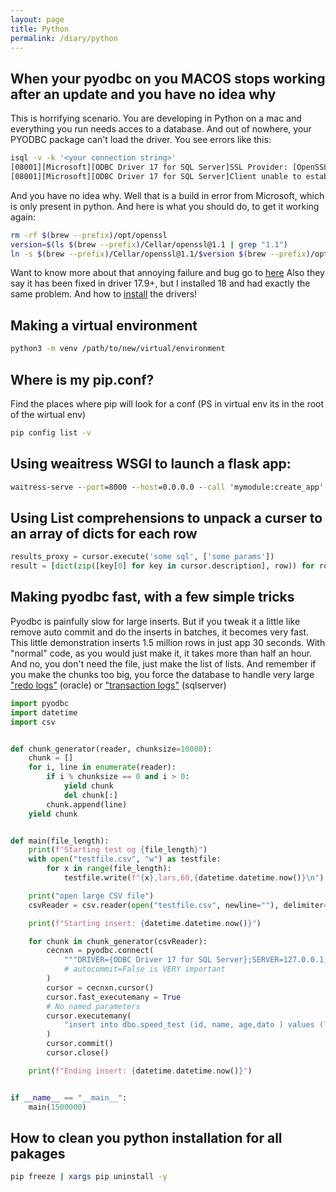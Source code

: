 ```yaml
---
layout: page
title: Python
permalink: /diary/python
---
```


## When your pyodbc on you MACOS stops working after an update and you have no idea why
This is horrifying scenario. You are developing in Python on a mac and everything you run needs acces to a database. And out of nowhere, your PYODBC package can't load the driver. You see errors like this:
```bash
isql -v -k '<your connection string>'
[08001][Microsoft][ODBC Driver 17 for SQL Server]SSL Provider: [OpenSSL library could not be loaded, make sure OpenSSL 1.0 or 1.1 is installed]
[08001][Microsoft][ODBC Driver 17 for SQL Server]Client unable to establish connection (0) (SQLDriverConnect)
```
And you have no idea why. Well that is a build in error from Microsoft, which is only present in python.
And here is what you should do, to get it working again:
```bash
rm -rf $(brew --prefix)/opt/openssl
version=$(ls $(brew --prefix)/Cellar/openssl@1.1 | grep "1.1")
ln -s $(brew --prefix)/Cellar/openssl@1.1/$version $(brew --prefix)/opt/openssl
```
Want to know more about that annoying failure and bug go to [here](https://docs.microsoft.com/en-us/sql/connect/odbc/linux-mac/known-issues-in-this-version-of-the-driver?view=sql-server-ver15#connectivity)
Also they say it has been fixed in driver 17.9+, but I installed 18 and had exactly the same problem.
And how to [install](https://docs.microsoft.com/en-us/sql/connect/odbc/linux-mac/install-microsoft-odbc-driver-sql-server-macos?view=sql-server-ver15) the drivers!
## Making a virtual environment
```bash
python3 -m venv /path/to/new/virtual/environment
```

## Where is my pip.conf?
Find the places where pip will look for a conf (PS in virtual env its in the root of the wirtual env)
```bash
pip config list -v
```

## Using weaitress WSGI to launch a flask app:
```cmd
waitress-serve --port=8000 --host=0.0.0.0 --call 'mymodule:create_app'
```
## Using List comprehensions to unpack a curser to an array of dicts for each row
```python
results_proxy = cursor.execute('some sql', ['some params'])
result = [dict(zip([key[0] for key in cursor.description], row)) for row in results_proxy]
```

## Making pyodbc fast, with a few simple tricks
Pyodbc is painfully slow for large inserts. But if you tweak it a little like remove auto commit and do the inserts in batches, it becomes very fast. This little demonstration inserts 1.5 million rows in just app 30 seconds. With "normal" code, as you would just make it, it takes more than half an hour. And no, you don't need the file, just make the list of lists. And remember if you make the chunks too big, you force the database to handle very large ["redo logs"](https://docs.oracle.com/cd/B28359_01/server.111/b28310/onlineredo001.htm#ADMIN11302) (oracle) or ["transaction logs"](https://docs.oracle.com/cd/B28359_01/server.111/b28310/onlineredo001.htm#ADMIN11302) (sqlserver)
```python
import pyodbc
import datetime
import csv


def chunk_generator(reader, chunksize=10000):
    chunk = []
    for i, line in enumerate(reader):
        if i % chunksize == 0 and i > 0:
            yield chunk
            del chunk[:]
        chunk.append(line)
    yield chunk


def main(file_length):
    print(f"Starting test og {file_length}")
    with open("testfile.csv", "w") as testfile:
        for x in range(file_length):
            testfile.write(f"{x},lars,60,{datetime.datetime.now()}\n")

    print("open large CSV file")
    csvReader = csv.reader(open("testfile.csv", newline=""), delimiter=",")

    print(f"Starting insert: {datetime.datetime.now()}")

    for chunk in chunk_generator(csvReader):
        cecnxn = pyodbc.connect(
            """DRIVER={ODBC Driver 17 for SQL Server};SERVER=127.0.0.1,1400;DATABASE=obs-db-gold-local;UID=sa;PWD=P@ssw0rd!;autocommit=False"""
            # autocommit=False is VERY important
        )
        cursor = cecnxn.cursor()
        cursor.fast_executemany = True
        # No named parameters
        cursor.executemany(
            "insert into dbo.speed_test (id, name, age,dato ) values (?,?,?,?)", chunk
        )
        cursor.commit()
        cursor.close()

    print(f"Ending insert: {datetime.datetime.now()}")


if __name__ == "__main__":
    main(1500000)
```

## How to clean you python installation for all pakages

```bash
pip freeze | xargs pip uninstall -y
```
